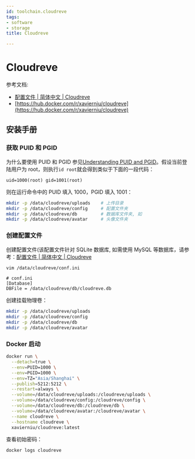 ```yaml
---
id: toolchain.cloudreve
tags:
- software
- storage
title: Cloudreve

---
```



# Cloudreve
参考文档:

- [配置文件 | 简体中文 | Cloudreve](https://docs.cloudreve.org/getting-started/config)
- [https://hub.docker.com/r/xavierniu/cloudreve](https://hub.docker.com/r/xavierniu/cloudreve)


## 安装手册


### 获取 PUID 和 PGID
为什么要使用 PUID 和 PGID 参见[Understanding PUID and PGID](https://docs.linuxserver.io/general/understanding-puid-and-pgid)。假设当前登陆用户为 root，则执行`id root`就会得到类似于下面的一段代码：
```
uid=1000(root) gid=1001(root)
```
则在运行命令中的 PUID 填入 1000，PGID 填入 1001：
```bash
mkdir -p /data/cloudreve/uploads    # 上传目录
mkdir -p /data/cloudreve/config     # 配置文件夹
mkdir -p /data/cloudreve/db         # 数据库文件夹, 如
mkdir -p /data/cloudreve/avatar     # 头像文件夹
```


### 创建配置文件
创建配置文件(该配置文件针对 SQLite 数据库, 如需使用 MySQL 等数据库，请参考：[配置文件 | 简体中文 | Cloudreve](https://docs.cloudreve.org/getting-started/config)
```bash
vim /data/cloudreve/conf.ini
```
```properties
# conf.ini
[Database]
DBFile = /data/cloudreve/db/cloudreve.db
```
创建挂载物理卷：
```bash
mkdir -p /data/cloudreve/uploads
mkdir -p /data/cloudreve/config
mkdir -p /data/cloudreve/db
mkdir -p /data/cloudreve/avatar
```


### Docker 启动
```bash
docker run \
  --detach=true \
  --env=PUID=1000 \
  --env=PGID=1000 \
  --env=TZ="Asia/Shanghai" \
  --publish=5212:5212 \
  --restart=always \
  --volume=/data/cloudreve/uploads:/cloudreve/uploads \
  --volume=/data/cloudreve/config:/cloudreve/config \
  --volume=/data/cloudreve/db:/cloudreve/db \
  --volume=/data/cloudreve/avatar:/cloudreve/avatar \
  --name cloudreve \
  --hostname cloudreve \
  xavierniu/cloudreve:latest
```
查看初始密码：
```bash
docker logs cloudreve
```
